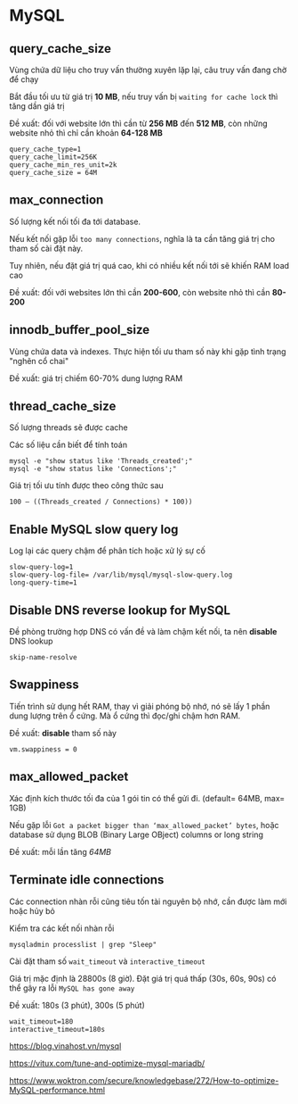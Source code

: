 # MySQL

## query_cache_size

Vùng chứa dữ liệu cho truy vấn thường xuyên lặp lại, câu truy vấn đang chờ để chạy

Bắt đầu tối ưu từ giá trị **10 MB**, nếu truy vấn bị `waiting for cache lock` thì tăng dần giá trị

Đề xuất: đối với website lớn thì cần từ **256 MB** đến **512 MB**, còn những website nhỏ thì chỉ cần khoản **64-128 MB**

```
query_cache_type=1
query_cache_limit=256K
query_cache_min_res_unit=2k
query_cache_size = 64M
```

## max_connection

Số lượng kết nối tối đa tới database.

Nếu kết nối gặp lỗi `too many connections`, nghĩa là ta cần tăng giá trị cho tham số cài đặt này.

Tuy nhiên, nếu đặt giá trị quá cao, khi có nhiều kết nối tới sẽ khiến RAM load cao

Đề xuất: đối với websites lớn thì cần **200-600**, còn website nhỏ thì cần **80-200**

## innodb_buffer_pool_size

Vùng chứa data và indexes. Thực hiện tối ưu tham số này khi gặp tình trạng "nghẽn cổ chai"

Đề xuất: giá trị chiếm 60-70% dung lượng RAM

## thread_cache_size

Số lượng threads sẽ được cache

Các số liệu cần biết để tính toán
```
mysql -e "show status like 'Threads_created';"
mysql -e "show status like 'Connections';"
```
Giá trị tối ưu tính được theo công thức sau
```
100 – ((Threads_created / Connections) * 100))
```

## Enable MySQL slow query log

Log lại các query chậm để phân tích hoặc xử lý sự cố
```
slow-query-log=1
slow-query-log-file= /var/lib/mysql/mysql-slow-query.log
long-query-time=1
```

## Disable DNS reverse lookup for MySQL

Đề phòng trường hợp DNS có vấn đề và làm chậm kết nối, ta nên **disable** DNS lookup
```
skip-name-resolve
```

## Swappiness

Tiến trình sử dụng hết RAM, thay vì giải phóng bộ nhớ, nó sẽ lấy 1 phần dung lượng trên ổ cứng. Mà ổ cứng thì đọc/ghi chậm hơn RAM.

Đề xuất: **disable** tham số này

```
vm.swappiness = 0
```

## max_allowed_packet

Xác định kích thước tối đa của 1 gói tin có thể gửi đi. (default= 64MB, max= 1GB)

Nếu gặp lỗi `Got a packet bigger than ‘max_allowed_packet’ bytes`, hoặc database sử dụng BLOB (Binary Large OBject) columns or long string

Đề xuất: mỗi lần tăng *64MB*

## Terminate idle connections

Các connection nhàn rỗi cũng tiêu tốn tài nguyên bộ nhớ, cần được làm mới hoặc hủy bỏ

Kiểm tra các kết nối nhàn rỗi
```
mysqladmin processlist | grep "Sleep"
```
Cài đặt tham số `wait_timeout` và `interactive_timeout`

Giá trị mặc định là 28800s (8 giờ). Đặt giá trị quá thấp (30s, 60s, 90s) có thể gây ra lỗi `MySQL has gone away`

Đề xuất: 180s (3 phút), 300s (5 phút)
```
wait_timeout=180
interactive_timeout=180s
```

https://blog.vinahost.vn/mysql


https://vitux.com/tune-and-optimize-mysql-mariadb/


https://www.woktron.com/secure/knowledgebase/272/How-to-optimize-MySQL-performance.html

